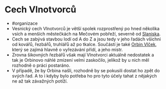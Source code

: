 # Cech Vlnotvorců
- #organizace
- Vesnický cech Vlnotvorců je větší spolek rozprostřený po hned několika vsích a menších městečkách na Mečovém pobřeží, severně od [Slaniska](Slanisko.md).
- Cech se zabývá stavbou lodí od A do Z a jsou tedy v jeho řadách všichni od kovářů, řezbářů, truhlářů až po tkalce. Součástí je také [Orbin Vlček](Orbin_Vlček.md), který se zajímá hlavně o vyřezávání přídí, a jeho mistr.
- Zrovna šikovných řezbářů však mají Vlnotvorci aktuálně nedostatek a tak je Orbinovo náhlé zmizení velmi zaskočilo, jelikož by u nich měl rozhodně o práci postaráno.
- V případě, že by Orbina našli, rozhodně by se pokusili dostat ho zpět do svých řad. A to i kdyby bylo potřeba ho pro tyto účely tahat z nějakých ne až tak závažných potíží.

